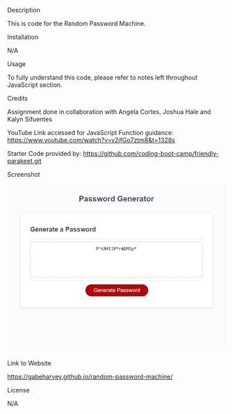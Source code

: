 Description

This is code for the Random Password Machine.

Installation

N/A

Usage

To fully understand this code, please refer to notes left throughout JavaScript section. 

Credits

Assignment done in collaboration with Angela Cortes, Joshua Hale and Kalyn Sifuentes

YouTube Link accessed for JavaScript Function guidance: https://www.youtube.com/watch?v=v2jfGo7ztm8&t=1328s

Starter Code provided by: https://github.com/coding-boot-camp/friendly-parakeet.git

Screenshot

![Alt text](image.png)

Link to Website

https://gabeharvey.github.io/random-password-machine/

License

N/A